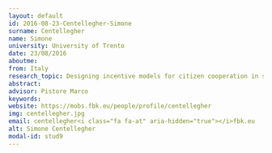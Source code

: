 ```yaml
---
layout: default 
id: 2016-08-23-Centellegher-Simone
surname: Centellegher
name: Simone
university: University of Trento
date: 23/08/2016
aboutme: 
from: Italy
research_topic: Designing incentive models for citizen cooperation in smart communities
abstract: 
advisor: Pistore Marco
keywords: 
website: https://mobs.fbk.eu/people/profile/centellegher
img: centellegher.jpg
email: centellegher<i class="fa fa-at" aria-hidden="true"></i>fbk.eu
alt: Simone Centellegher
modal-id: stud9
---
```

